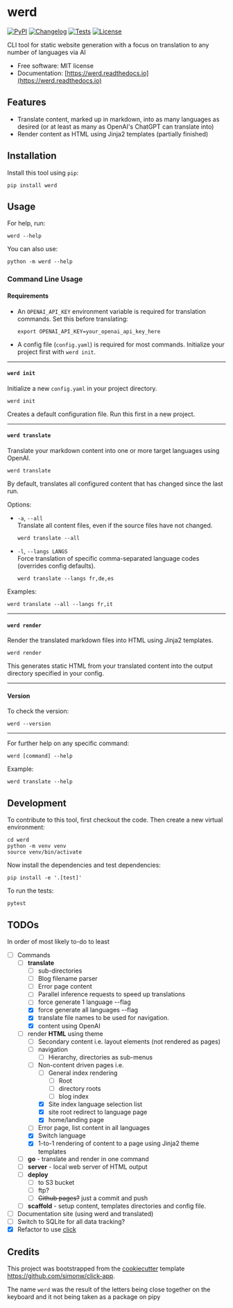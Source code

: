 # werd

[![PyPI](https://img.shields.io/pypi/v/werd.svg)](https://pypi.org/project/werd/)
[![Changelog](https://img.shields.io/github/v/release/awhillas/werd?include_prereleases&label=changelog)](https://github.com/awhillas/werd/releases)
[![Tests](https://github.com/awhillas/werd/workflows/Test/badge.svg)](https://github.com/awhillas/werd/actions?query=workflow%3ATest)
[![License](https://img.shields.io/badge/license-Apache%202.0-blue.svg)](https://github.com/awhillas/werd/blob/master/LICENSE)


CLI tool for static website generation with a focus on translation to any number of languages via AI

- Free software: MIT license
- Documentation: [https://werd.readthedocs.io](https://werd.readthedocs.io)

## Features

- Translate content, marked up in markdown, into as many languages as desired (or at least as many as OpenAI's ChatGPT can translate into)
- Render content as HTML using Jinja2 templates (partially finished)

## Installation

Install this tool using `pip`:

    pip install werd

## Usage

For help, run:

    werd --help

You can also use:

    python -m werd --help

### Command Line Usage

#### Requirements

- An `OPENAI_API_KEY` environment variable is required for translation commands. Set this before translating:
  
      export OPENAI_API_KEY=your_openai_api_key_here

- A config file (`config.yaml`) is required for most commands. Initialize your project first with `werd init`.

---

#### `werd init`

Initialize a new `config.yaml` in your project directory.

    werd init

Creates a default configuration file. Run this first in a new project.

---

#### `werd translate`

Translate your markdown content into one or more target languages using OpenAI.

    werd translate

By default, translates all configured content that has changed since the last run.

Options:

- `-a`, `--all`  
  Translate all content files, even if the source files have not changed.

      werd translate --all

- `-l`, `--langs LANGS`  
  Force translation of specific comma-separated language codes (overrides config defaults).

      werd translate --langs fr,de,es

Examples:

    werd translate --all --langs fr,it

---

#### `werd render`

Render the translated markdown files into HTML using Jinja2 templates.

    werd render

This generates static HTML from your translated content into the output directory specified in your config.

---

#### Version

To check the version:

    werd --version

---

For further help on any specific command:

    werd [command] --help

Example:

    werd translate --help


## Development

To contribute to this tool, first checkout the code. Then create a new virtual environment:

    cd werd
    python -m venv venv
    source venv/bin/activate

Now install the dependencies and test dependencies:

    pip install -e '.[test]'

To run the tests:

    pytest

## TODOs
In order of most likely to-do to least

- [ ] Commands
    - [ ] **translate**
        - [ ] sub-directories
        - [ ] Blog filename parser
        - [ ] Error page content
        - [ ] Parallel inference requests to speed up translations
        - [ ] force generate 1 language --flag
        - [X] force generate all languages --flag
        - [X] translate file names to be used for navigation.
        - [X] content using OpenAI
    - [ ] render **HTML** using theme
        - [ ] Secondary content i.e. layout elements (not rendered as pages)
        - [ ] navigation
            - [ ] Hierarchy, directories as sub-menus
        - [ ] Non-content driven pages i.e.
            - [ ] General index rendering
                - [ ] Root
                - [ ] directory roots
                - [ ] blog index
            - [X] Site index language selection list
            - [X] site root redirect to language page
            - [X] home/landing page
        - [ ] Error page, list content in all languages
        - [X] Switch language
        - [X] 1-to-1 rendering of content to a page using Jinja2 theme templates
    - [ ] **go** - translate and render in one command
    - [ ] **server** - local web server of HTML output
    - [ ] **deploy**
        - [ ] to S3 bucket
        - [ ] ftp?
        - [ ] ~~Github pages?~~ just a commit and push
    - [ ] **scaffold** - setup content, templates directories and config file.
- [ ] Documentation site (using werd and translated)
- [ ] Switch to SQLite for all data tracking?
- [X] Refactor to use [click](https://click.palletsprojects.com/)

## Credits

This project was bootstrapped from the [cookiecutter](https://cookiecutter.readthedocs.io/) template <https://github.com/simonw/click-app>.

The name `werd` was the result of the letters being close together on the keyboard and it not being taken as a package on pipy